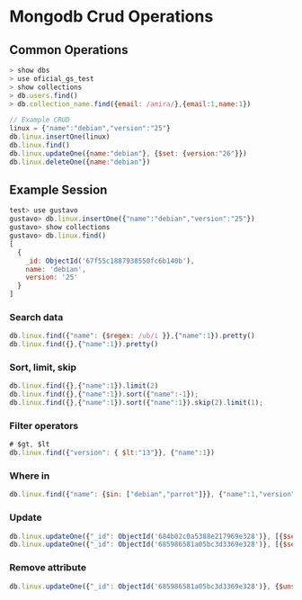 # Mongodb Crud Operations

## Common Operations
```javascript
> show dbs
> use oficial_gs_test
> show collections
> db.users.find()
> db.collection_name.find({email: /amira/},{email:1,name:1})

// Example CRUD
linux = {"name":"debian","version":"25"}
db.linux.insertOne(linux)
db.linux.find()
db.linux.updateOne({name:"debian"}, {$set: {version:"26"}})
db.linux.deleteOne({name:"debian"})
```

## Example Session
```javascript
test> use gustavo
gustavo> db.linux.insertOne({"name":"debian","version":"25"})
gustavo> show collections
gustavo> db.linux.find()
[
  {
    _id: ObjectId('67f55c1887938550fc6b140b'),
    name: 'debian',
    version: '25'
  }
]
```
### Search data
```js
db.linux.find({"name": {$regex: /ub/i }},{"name":1}).pretty()
db.linux.find({},{"name":1}).pretty()
```
### Sort, limit, skip
```js
db.linux.find({},{"name":1}).limit(2)
db.linux.find({},{"name":1}).sort({"name":-1});
db.linux.find({},{"name":1}).sort({"name":1}).skip(2).limit(1);
```
### Filter operators
```js
# $gt, $lt
db.linux.find({"version": { $lt:"13"}}, {"name":1})
```
### Where in
```js
db.linux.find({"name": {$in: ["debian","parrot"]}}, {"name":1,"version":1})
```
### Update
```js
db.linux.updateOne({"_id": ObjectId('684b02c0a5388e217969e328')}, [{$set: {name:"parrot"}}])
db.linux.updateOne({"_id": ObjectId('685986581a05bc3d3369e328')}, [{$set: {"user":"msf"}}])
```
### Remove attribute
```js
db.linux.updateOne({"_id": ObjectId('685986581a05bc3d3369e328')}, {$unset: {"user":1}})
```
